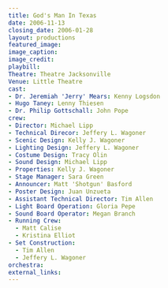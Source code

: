 ```yaml
---
title: God's Man In Texas
date: 2006-11-13
closing_date: 2006-01-28
layout: productions
featured_image:
image_caption:
image_credit:
playbill:
Theatre: Theatre Jacksonville
Venue: Little Theatre
cast:
- Dr. Jeremiah 'Jerry' Mears: Kenny Logsdon
- Hugo Taney: Lenny Thiesen
- Dr. Philip Gottschall: John Pope
crew:
- Director: Michael Lipp
- Technical Direcor: Jeffery L. Wagoner
- Scenic Design: Kelly J. Wagoner
- Lighting Design: Jeffery L. Wagoner
- Costume Design: Tracy Olin
- Sound Design: Michael Lipp
- Properties: Kelly J. Wagoner
- Stage Manager: Sara Green
- Announcer: Matt 'Shotgun' Basford
- Poster Design: Juan Unzueta
- Assistant Technical Director: Tim Allen
- Light Board Operation: Gloria Pepe
- Sound Board Operator: Megan Branch
- Running Crew:
  - Matt Calise
  - Kristina Elliot
- Set Construction:
  - Tim Allen
  - Jeffery L. Wagoner
orchestra:
external_links:
---
```

